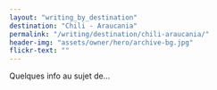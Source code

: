 ```yaml
---
layout: "writing_by_destination"
destination: "Chili - Araucania"
permalink: "/writing/destination/chili-araucania/"
header-img: "assets/owner/hero/archive-bg.jpg"
flickr-text: ""
---
```


Quelques info au sujet de...
